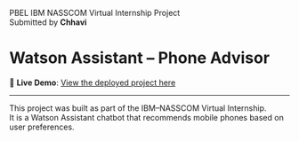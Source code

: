 PBEL IBM NASSCOM Virtual Internship Project  
Submitted by **Chhavi**
# Watson Assistant – Phone Advisor

🚀 **Live Demo**: [View the deployed project here](https://chhavi9700225780.github.io/CHHAVI_WatsonAssistant-IBM-INTERNSHIP/)

---

This project was built as part of the IBM–NASSCOM Virtual Internship.  
It is a Watson Assistant chatbot that recommends mobile phones based on user preferences.
